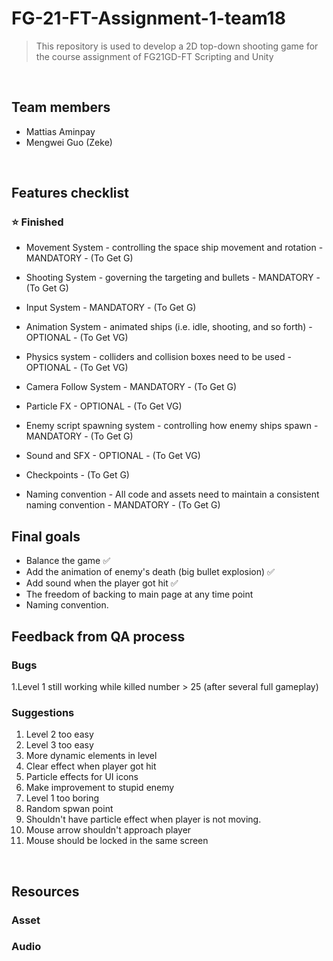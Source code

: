 # FG-21-FT-Assignment-1-team18



> This repository is used to develop a 2D top-down shooting game for the course assignment of FG21GD-FT Scripting and Unity

<br>

## Team members
- Mattias Aminpay
- Mengwei Guo (Zeke)

<br>

## Features checklist

### ⭐️ Finished 
- Movement System - controlling the space ship movement and rotation - MANDATORY - (To Get G)
- Shooting System - governing the targeting and bullets - MANDATORY - (To Get G)
- Input System - MANDATORY - (To Get G)
- Animation System - animated ships (i.e. idle, shooting, and so forth) - OPTIONAL - (To Get VG)
- Physics system - colliders and collision boxes need to be used - OPTIONAL - (To Get VG)
- Camera Follow System - MANDATORY - (To Get G)
- Particle FX - OPTIONAL - (To Get VG)
- Enemy script spawning system - controlling how enemy ships spawn - MANDATORY - (To Get G)
- Sound and SFX - OPTIONAL - (To Get VG)


- Checkpoints - (To Get G)
- Naming convention - All code and assets need to maintain a consistent naming convention - MANDATORY - (To Get G)



## Final goals

- Balance the game :white_check_mark:
- Add the animation of enemy's death (big bullet explosion) :white_check_mark:
- Add sound when the player got hit :white_check_mark:
- The freedom of backing to main page at any time point
- Naming convention.


## Feedback from QA process

### Bugs
1.Level 1 still working while killed number > 25 (after several full gameplay)

### Suggestions
1. Level 2 too easy
2. Level 3 too easy
3. More dynamic elements in level
4. Clear effect when player got hit
5. Particle effects for UI icons
6. Make improvement to stupid enemy
7. Level 1 too boring
8. Random spwan point
9. Shouldn't have particle effect when player is not moving.
10. Mouse arrow shouldn't approach player
11. Mouse should be locked in the same screen

<br>

## Resources

### Asset





### Audio

